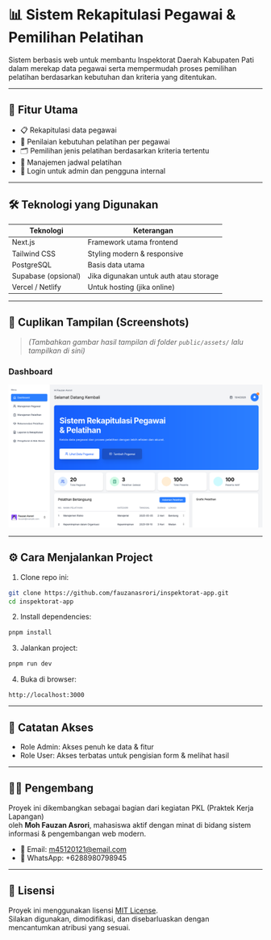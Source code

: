 # 📊 Sistem Rekapitulasi Pegawai & Pemilihan Pelatihan

Sistem berbasis web untuk membantu Inspektorat Daerah Kabupaten Pati dalam merekap data pegawai serta mempermudah proses pemilihan pelatihan berdasarkan kebutuhan dan kriteria yang ditentukan.

---

## 🚀 Fitur Utama

- 📋 Rekapitulasi data pegawai
- 🧠 Penilaian kebutuhan pelatihan per pegawai
- 🗂️ Pemilihan jenis pelatihan berdasarkan kriteria tertentu
- 📅 Manajemen jadwal pelatihan
- 🔐 Login untuk admin dan pengguna internal

---

## 🛠️ Teknologi yang Digunakan

| Teknologi           | Keterangan                             |
| ------------------- | -------------------------------------- |
| Next.js             | Framework utama frontend               |
| Tailwind CSS        | Styling modern & responsive            |
| PostgreSQL          | Basis data utama                       |
| Supabase (opsional) | Jika digunakan untuk auth atau storage |
| Vercel / Netlify    | Untuk hosting (jika online)            |

---

## 📸 Cuplikan Tampilan (Screenshots)

> _(Tambahkan gambar hasil tampilan di folder `public/assets/` lalu tampilkan di sini)_

### Dashboard

![Dashboard](public/assets/dashboard.png)

---

## ⚙️ Cara Menjalankan Project

1. Clone repo ini:

```bash
git clone https://github.com/fauzanasrori/inspektorat-app.git
cd inspektorat-app
```

2. Install dependencies:

```bash
pnpm install
```

3. Jalankan project:

```bash
pnpm run dev
```

4. Buka di browser:

```
http://localhost:3000
```

---

## 🔐 Catatan Akses

- Role Admin: Akses penuh ke data & fitur
- Role User: Akses terbatas untuk pengisian form & melihat hasil

---

## 👨‍💻 Pengembang

Proyek ini dikembangkan sebagai bagian dari kegiatan PKL (Praktek Kerja Lapangan)  
oleh **Moh Fauzan Asrori**, mahasiswa aktif dengan minat di bidang sistem informasi & pengembangan web modern.

- 📧 Email: m45120121@email.com
- 📱 WhatsApp: +6288980798945

---

## 📄 Lisensi

Proyek ini menggunakan lisensi [MIT License](LICENSE).  
Silakan digunakan, dimodifikasi, dan disebarluaskan dengan mencantumkan atribusi yang sesuai.
